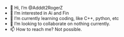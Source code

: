 - 👋 Hi, I’m @Adddt2RogerZ
- 👀 I’m interested in Ai and Fin
- 🌱 I’m currently learning coding, like C++, python, etc
- 💞️ I’m looking to collaborate on nothing currently. 
- 📫 How to reach me? Not possible.

<!---
Adddt2RogerZ/Adddt2RogerZ is a ✨ special ✨ repository because its `README.md` (this file) appears on your GitHub profile.
You can click the Preview link to take a look at your changes.
--->

